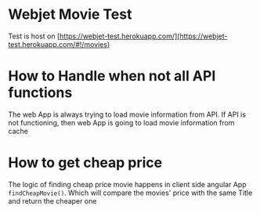 # Webjet Movie Test

Test is host on [https://webjet-test.herokuapp.com/](https://webjet-test.herokuapp.com/#!/movies)

# How to Handle when not all API functions 
The web App is always trying to load movie information from API. If API is not functioning, then web App is going to load movie information from cache

# How to get cheap price
The logic of finding cheap price movie happens in client side angular App ```findCheapMovie()```. Which will compare the movies' price with the same Title and return the cheaper one

